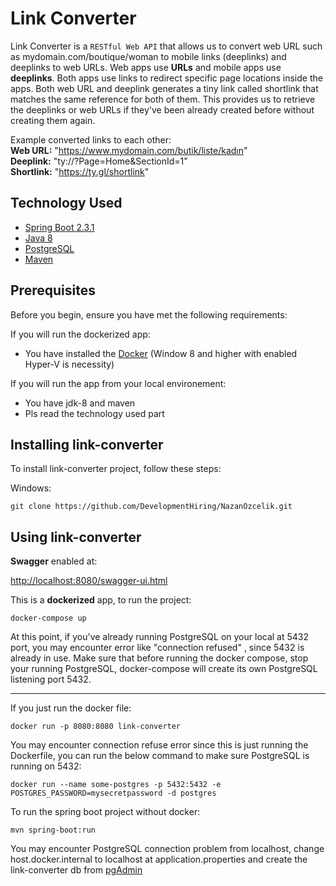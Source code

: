 # Link Converter

Link Converter is a `RESTful Web API` that allows us to convert web URL such as mydomain.com/boutique/woman to mobile links (deeplinks) and deeplinks to web URLs.
Web apps use **URLs** and mobile apps use **deeplinks**. Both apps use links to redirect specific page locations inside the apps.
Both web URL and deeplink generates a tiny link called shortlink that matches the same reference for both of them. This provides us to retrieve the deeplinks or web URLs if they've been already created before without creating them again.

Example converted links to each other:            
**Web URL:** "https://www.mydomain.com/butik/liste/kadın"   
**Deeplink:** "ty://?Page=Home&SectionId=1"                             
**Shortlink:** "https://ty.gl/shortlink"

## Technology Used

* [Spring Boot 2.3.1](https://spring.io/projects/spring-boot)    
* [Java 8](https://www.oracle.com/tr/java/technologies/javase/javase-jdk8-downloads.html)
* [PostgreSQL](https://www.postgresql.org/download/)
* [Maven](https://maven.apache.org/download.cgi)

## Prerequisites

Before you begin, ensure you have met the following requirements:

If you will run the dockerized app:
* You have installed the [Docker](https://www.docker.com/products/docker-desktop) 
 (Window 8 and higher with enabled Hyper-V is necessity) 

If you will run the app from your local environement:
* You have jdk-8 and maven
* Pls read the technology used part

## Installing link-converter

To install link-converter project, follow these steps:

Windows:
```
git clone https://github.com/DevelopmentHiring/NazanOzcelik.git
```


## Using link-converter


**Swagger** enabled at:

[http://localhost:8080/swagger-ui.html](http://localhost:8080/swagger-ui.html)


This is a **dockerized** app, to run the project:
```
docker-compose up
```

At this point, if you've already running PostgreSQL on your local at 5432 port, you may encounter error like "connection refused" , since 5432 is already in use.
Make sure that before running the docker compose, stop your running PostgreSQL, docker-compose will create its own PostgreSQL listening port 5432.

**********************************************************************************************

If you just run the docker file:

```
docker run -p 8080:8080 link-converter
```
You may encounter connection refuse error since this is just running the Dockerfile, you can run the below command to make sure PostgreSQL is running on 5432:

```
docker run --name some-postgres -p 5432:5432 -e POSTGRES_PASSWORD=mysecretpassword -d postgres
```





To run the spring boot project without docker:

```
mvn spring-boot:run
```
You may encounter PostgreSQL connection problem from localhost, change host.docker.internal to localhost at application.properties and create the link-converter db from [pgAdmin](https://www.pgadmin.org/download/)

